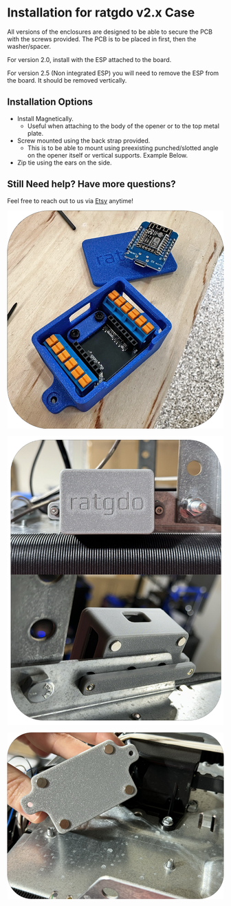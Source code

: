 # Installation for ratgdo v2.x Case
All versions of the enclosures are designed to be able to secure the PCB with the screws provided. The PCB is to be placed in first, then the washer/spacer. 

For version 2.0, install with the ESP attached to the board.

For version 2.5 (Non integrated ESP) you will need to remove the ESP from the board. It should be removed vertically.

## Installation Options
* Install Magnetically. 
    * Useful when attaching to the body of the opener or to the top metal plate. 
* Screw mounted using the back strap provided. 
    * This is to be able to mount using preexisting punched/slotted angle on the opener itself or vertical supports. Example Below.
* Zip tie using the ears on the side.

## Still Need help? Have more questions?
Feel free to reach out to us via [Etsy](https://watchtower3d.etsy.com) anytime!

![Customer Image](images/rat_enc_cus.png)

![mount using preexisting punched/slotted angle](images/rat_enc_back_strap.png)

![magnetically](images/rat_enc_magnetically.png)